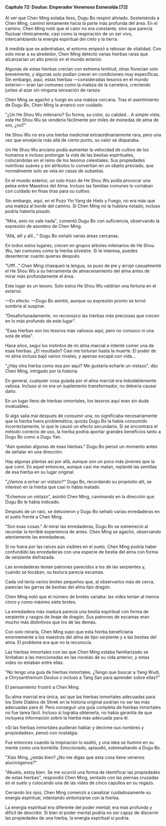
#### Capítulo 72: Douluo: Emperador Venenoso Esmeralda [72]

Al ver que Chen Ming estaba ileso, Dugu Bo respiró aliviado. Sosteniendo a Chen Ming, caminó lentamente hacia la parte más profunda del área. En el camino, Chen Ming notó que el calor no era constante, sino que parecía fluctuar rítmicamente, casi como la respiración de un ser vivo, intercambiando la energía espiritual del cielo y la tierra.

A medida que se adentraban, el entorno empezó a rebosar de vitalidad. Con solo mirar a su alrededor, Chen Ming detectó varias hierbas raras que alcanzarían un alto precio en el mundo exterior.

Algunas de estas hierbas crecían con extrema lentitud, otras florecían solo brevemente, y algunas solo podían crecer en condiciones muy específicas. Sin embargo, aquí, estas hierbas —consideradas tesoros en el mundo exterior— eran tan comunes como la maleza de la carretera, creciendo juntas al azar sin ninguna sensación de rareza.

Chen Ming se agachó y hurgó en una maleza cercana. Tras el asentimiento de Dugu Bo, Chen Ming la arrancó con cuidado.

"¿Un He Shou Wu milenario? Su forma, su color, su calidad... A simple vista, este He Shou Wu se vendería fácilmente por miles de monedas de alma de oro, ¿no?"

He Shou Wu no era una hierba medicinal extraordinariamente rara, pero una vez que envejecía más allá de cierto punto, su valor se disparaba.

Un He Shou Wu anciano podía aumentar la velocidad de cultivo de los humanos e incluso prolongar la vida de las bestias espirituales, colocándolas en el reino de los tesoros celestiales. Sus propiedades nutritivas suaves y sin atributos lo convertían en un objeto preciado, que normalmente solo se veía en casas de subastas.

En el mundo exterior, un solo trozo de He Shou Wu podía provocar una pelea entre Maestros del Alma. Incluso las familias comunes lo cortaban con cuidado en finas tiras para su cultivo.

Sin embargo, aquí, en el Pozo Yin Yang de Hielo y Fuego, no era más que una maleza al borde del camino. Si Chen Ming no la hubiera notado, incluso podría haberla pisado.

"Mira, esto no vale nada", comentó Dugu Bo con suficiencia, observando la expresión de asombro de Chen Ming.

"Allá, allí y allí..." Dugu Bo señaló varias áreas cercanas.

En todos estos lugares, crecen en grupos árboles milenarios de He Shou Wu, tan comunes como la hierba silvestre. Si te interesa, puedes desenterrar cuanto quieras después.

"Ufff..." Chen Ming chasqueó la lengua, se puso de pie y arrojó casualmente el He Shou Wu a su herramienta de almacenamiento del alma antes de mirar más profundamente el área.

Este lugar es un tesoro. Solo estos He Shou Wu valdrían una fortuna en el exterior.

—En efecto. —Dugu Bo asintió, aunque su expresión pronto se tornó sombría al suspirar.

"Desafortunadamente, no reconozco las hierbas más preciosas que crecen en lo más profundo de este lugar".

"Esas hierbas son los tesoros más valiosos aquí, pero no conozco ni una sola de ellas".

Hace años, seguí los instintos de mi alma marcial e intenté comer una de esas hierbas. ¿El resultado? Casi me torturan hasta la muerte. El poder de mi alma incluso bajó varios niveles, y apenas escapé con vida...

"¿Hay otra hierba como esa por aquí? Me gustaría echarle un vistazo", dijo Chen Ming, intrigado por la historia.

En general, cualquier cosa guiada por el alma marcial era indudablemente valiosa. Incluso si no era un suplemento transformador, no debería causar daño.

En un lugar lleno de hierbas inmortales, los tesoros aquí eran sin duda invaluables.

Si algo salía mal después de consumir una, no significaba necesariamente que la hierba fuera problemática; quizás Dugu Bo la había consumido incorrectamente, lo que le causó un efecto secundario. Si se encontrara el método correcto de uso, la hierba podría aportar grandes beneficios tanto a Dugu Bo como a Dugu Yan.

"Aún quedan algunas de esas hierbas." Dugu Bo pensó un momento antes de señalar en una dirección.

Hay algunas plantas así por allá, aunque son un poco más jóvenes que la que comí. En aquel entonces, aunque casi me matan, replanté las semillas de esa hierba en su lugar original.

"¿Vamos a echar un vistazo?" Dugu Bo, recordando su propósito allí, se interesó en la hierba que casi lo había matado.

"Echemos un vistazo", asintió Chen Ming, caminando en la dirección que Dugu Bo le había indicado.

Después de un rato, se detuvieron y Dugu Bo señaló varias enredaderas en el suelo frente a Chen Ming.

"Son esas cosas." Al mirar las enredaderas, Dugu Bo se estremeció al recordar la terrible experiencia de antes. Chen Ming se agachó, observando atentamente las enredaderas.

Si no fuera por las raíces aún visibles en el suelo, Chen Ming podría haber confundido las enredaderas con una especie de bestia del alma con forma de serpiente disfrazada.

Las enredaderas tenían patrones parecidos a los de las serpientes y, cuando se tocaban, su textura parecía escamas.

Cada vid tenía varios brotes pequeños que, al observarlos más de cerca, parecían las garras de bestias del alma tipo dragón.

Chen Ming notó que el número de brotes variaba: las vides tenían al menos cinco y como máximo siete brotes.

La enredadera más madura parecía una bestia espiritual con forma de serpiente y rasgos de linaje de dragón. Sus patrones de escamas eran mucho más distintivos que los de las demás.

Con solo mirarla, Chen Ming supo que esta hierba beneficiaría enormemente a los maestros del alma de tipo serpiente y a las bestias del alma. El problema era que no la reconocía.

Las hierbas inmortales con las que Chen Ming estaba familiarizado se limitaban a las mencionadas en las novelas de su vida anterior, y estas vides no estaban entre ellas.

"No tengo una guía de hierbas inmortales. ¿Tengo que buscar a Yang Wudi, a Chrysanthemum Douluo o incluso a Tang San para aprender sobre ellas?"

El pensamiento frustró a Chen Ming.

Su alma marcial era única, así que las hierbas inmortales adecuadas para los Siete Diablos de Shrek en la historia original podrían no ser las más adecuadas para él. Pero conseguir una guía completa de hierbas inmortales no fue tarea fácil. Incluso si lograba obtenerla, no había garantía de que incluyera información sobre la hierba más adecuada para él.

«Si las hierbas inmortales pudieran hablar y decirme sus nombres y propiedades», pensó con nostalgia.

Fue entonces cuando la inspiración lo asaltó, y una idea se iluminó en su mente como una bombilla. Emocionado, aplaudió, sobresaltando a Dugu Bo.

"Xiao Ming, ¿estás bien? ¿No me digas que esta cosa tiene venenos alucinógenos?"

"Abuelo, estoy bien. Se me ocurrió una forma de identificar las propiedades de estas hierbas", respondió Chen Ming, sentado con las piernas cruzadas en el suelo y colocando una de las vides de cinco capullos en su regazo.

Cerrando los ojos, Chen Ming comenzó a canalizar cuidadosamente su energía espiritual, intentando sintonizarse con la hierba.

La energía espiritual era diferente del poder mental; era más profunda y difícil de describir. Si bien el poder mental podría no ser capaz de discernir las propiedades de una hierba, la energía espiritual sí podría.